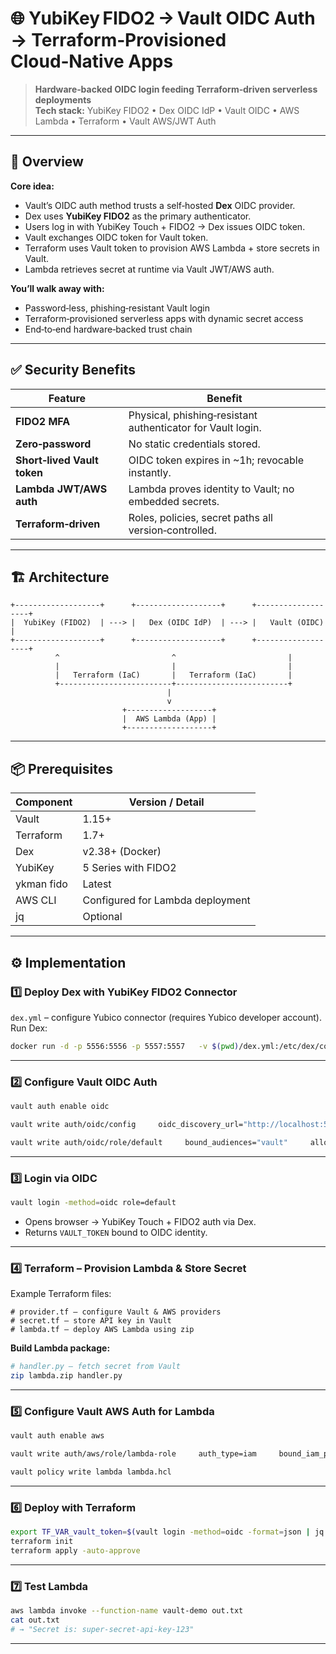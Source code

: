 ﻿# 🌐 YubiKey FIDO2 → Vault OIDC Auth → Terraform‑Provisioned Cloud‑Native Apps  
> **Hardware‑backed OIDC login feeding Terraform‑driven serverless deployments**  
**Tech stack:** YubiKey FIDO2 • Dex OIDC IdP • Vault OIDC • AWS Lambda • Terraform • Vault AWS/JWT Auth  

---

## 📜 Overview
**Core idea:**  
- Vault’s OIDC auth method trusts a self‑hosted **Dex** OIDC provider.  
- Dex uses **YubiKey FIDO2** as the primary authenticator.  
- Users log in with YubiKey Touch + FIDO2 → Dex issues OIDC token.  
- Vault exchanges OIDC token for Vault token.  
- Terraform uses Vault token to provision AWS Lambda + store secrets in Vault.  
- Lambda retrieves secret at runtime via Vault JWT/AWS auth.  

**You’ll walk away with:**  
- Password‑less, phishing‑resistant Vault login  
- Terraform‑provisioned serverless apps with dynamic secret access  
- End‑to‑end hardware‑backed trust chain  

---

## ✅ Security Benefits

| Feature | Benefit |
|---------|---------|
| **FIDO2 MFA** | Physical, phishing‑resistant authenticator for Vault login. |
| **Zero‑password** | No static credentials stored. |
| **Short‑lived Vault token** | OIDC token expires in ~1h; revocable instantly. |
| **Lambda JWT/AWS auth** | Lambda proves identity to Vault; no embedded secrets. |
| **Terraform‑driven** | Roles, policies, secret paths all version‑controlled. |

---

## 🏗 Architecture

```ascii
+-------------------+      +-------------------+      +-------------------+
|  YubiKey (FIDO2)  | ---> |   Dex (OIDC IdP)  | ---> |   Vault (OIDC)    |
+-------------------+      +-------------------+      +-------------------+
          ^                         ^                         |
          |                         |                         |
          |   Terraform (IaC)       |   Terraform (IaC)       |
          +-------------------------+-------------------------+
                                   |
                                   v
                         +-------------------+
                         |  AWS Lambda (App) |
                         +-------------------+
```

---

## 📦 Prerequisites

| Component | Version / Detail |
|-----------|------------------|
| Vault     | 1.15+ |
| Terraform | 1.7+ |
| Dex       | v2.38+ (Docker) |
| YubiKey   | 5 Series with FIDO2 |
| ykman fido | Latest |
| AWS CLI   | Configured for Lambda deployment |
| jq        | Optional |

---

## ⚙ Implementation

### **1️⃣ Deploy Dex with YubiKey FIDO2 Connector**
`dex.yml` – configure Yubico connector (requires Yubico developer account).  
Run Dex:
```bash
docker run -d -p 5556:5556 -p 5557:5557   -v $(pwd)/dex.yml:/etc/dex/config.yaml   ghcr.io/dexidp/dex:v2.38.0 serve /etc/dex/config.yaml
```

---

### **2️⃣ Configure Vault OIDC Auth**
```bash
vault auth enable oidc

vault write auth/oidc/config     oidc_discovery_url="http://localhost:5556/dex"     default_role="default"

vault write auth/oidc/role/default     bound_audiences="vault"     allowed_redirect_uris="http://127.0.0.1:8250/oidc/callback"     user_claim="email"     policies="default"
```

---

### **3️⃣ Login via OIDC**
```bash
vault login -method=oidc role=default
```
- Opens browser → YubiKey Touch + FIDO2 auth via Dex.  
- Returns `VAULT_TOKEN` bound to OIDC identity.

---

### **4️⃣ Terraform – Provision Lambda & Store Secret**
Example Terraform files:
```hcl
# provider.tf – configure Vault & AWS providers
# secret.tf – store API key in Vault
# lambda.tf – deploy AWS Lambda using zip
```

**Build Lambda package:**
```bash
# handler.py – fetch secret from Vault
zip lambda.zip handler.py
```

---

### **5️⃣ Configure Vault AWS Auth for Lambda**
```bash
vault auth enable aws

vault write auth/aws/role/lambda-role     auth_type=iam     bound_iam_principal_arn=arn:aws:iam::${AWS_ACCOUNT_ID}:role/lambda-vault-role     policies=default,lambda

vault policy write lambda lambda.hcl
```

---

### **6️⃣ Deploy with Terraform**
```bash
export TF_VAR_vault_token=$(vault login -method=oidc -format=json | jq -r .auth.client_token)
terraform init
terraform apply -auto-approve
```

---

### **7️⃣ Test Lambda**
```bash
aws lambda invoke --function-name vault-demo out.txt
cat out.txt
# → "Secret is: super-secret-api-key-123"
```

---


